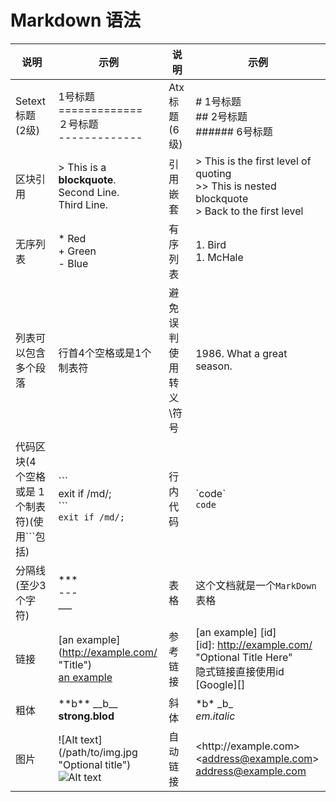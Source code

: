 <head>
<title>markdown 模板</title>
<meta http-equiv="content-type" content="text/html; charset=UTF-8">
<link href="mkd.css" rel="stylesheet" type="text/css">
</head>

# Markdown 语法

说明|示例|说明|示例
---|---|---|---
Setext 标题<br>(2级)|1号标题<br>=============<br>２号标题<br>-------------|Atx 标题<br>(6级)|# 1号标题<br>## 2号标题<br>###### 6号标题
区块引用|> This is a **blockquote**.<br>Second Line.<br>Third Line.|引用嵌套|> This is the first level of quoting<br>>> This is nested blockquote<br>> Back to the first level
无序列表|* Red<br>+ Green<br>- Blue|有序列表|1.  Bird<br>1.  McHale
列表可以包含多个段落|行首4个空格或是1个制表符|避免误判使用转义\符号|1986\. What a great season.
代码区块(4 个空格或是 1 个制表符)(使用```包括)|\```<br>exit if /md/;<br>\```<br>```exit if /md/;```|行内代码|\`code\`<br>`code`
分隔线(至少3个字符)|***<br>---<br>___|表格|这个文档就是一个`MarkDown`表格
链接|\[an example](http://example.com/ "Title")<br>[an example](http://example.com/ "Title")|参考链接|[an example] [id]<br>[id]: http://example.com/  "Optional Title Here"<br>隐式链接直接使用id<br>[Google][]
粗体|\*\*b\*\* \_\_b\_\_<br>**strong.blod**|斜体|\*b\* \_b\_<br>*em.italic*
图片|\!\[Alt text](/path/to/img.jpg "Optional title")<br>![Alt text](/path/to/img.jpg "Optional title")|自动链接|<http\://example.com><br><address@example.com\><br><address@example.com>


